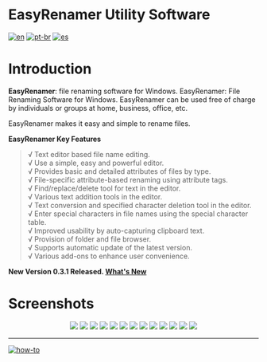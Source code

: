 # EasyRenamer Utility Software
[![en](https://img.shields.io/badge/lang-en-red.svg)](https://github.com/jonatasemidio/multilanguage-readme-pattern/blob/master/README.md)
[![pt-br](https://img.shields.io/badge/lang-pt--br-green.svg)](https://github.com/jonatasemidio/multilanguage-readme-pattern/blob/master/README.pt-br.md)
[![es](https://img.shields.io/badge/lang-es-yellow.svg)](https://github.com/jonatasemidio/multilanguage-readme-pattern/blob/master/README.es.md)

Introduction
============

**EasyRenamer**: file renaming software for Windows. EasyRenamer: File Renaming Software for Windows. EasyRenamer can be used free of charge by individuals or groups at home, business, office, etc.


EasyRenamer makes it easy and simple to rename files.

**EasyRenamer Key Features**

> √ Text editor based file name editing.   
> √ Use a simple, easy and powerful editor.   
> √ Provides basic and detailed attributes of files by type.   
> √ File-specific attribute-based renaming using attribute tags.   
> √ Find/replace/delete tool for text in the editor.   
> √ Various text addition tools in the editor.   
> √ Text conversion and specified character deletion tool in the editor.   
> √ Enter special characters in file names using the special character table.   
> √ Improved usability by auto-capturing clipboard text.   
> √ Provision of folder and file browser.   
> √ Supports automatic update of the latest version.   
> √ Various add-ons to enhance user convenience.   

**New Version 0.3.1 Released. [What's New](https://raw.githubusercontent.com/swengkr/EasyRenamer/main/update/packages/EasyRenamerSetup_0.3.1.11.zip "Download")**

Screenshots
===========
<p align="center">
  <img src="https://raw.githubusercontent.com/swengkr/EasyRenamer/main/images/readme/kr/1.png">
  <img src="https://raw.githubusercontent.com/swengkr/EasyRenamer/main/images/readme/kr/2.png">
  <img src="https://raw.githubusercontent.com/swengkr/EasyRenamer/main/images/readme/kr/3.png">
  <img src="https://raw.githubusercontent.com/swengkr/EasyRenamer/main/images/readme/kr/4.png">
  <img src="https://raw.githubusercontent.com/swengkr/EasyRenamer/main/images/readme/kr/5.png">
  <img src="https://raw.githubusercontent.com/swengkr/EasyRenamer/main/images/readme/kr/6.png">
  <img src="https://raw.githubusercontent.com/swengkr/EasyRenamer/main/images/readme/kr/7.png">
  <img src="https://raw.githubusercontent.com/swengkr/EasyRenamer/main/images/readme/kr/8.png">
  <img src="https://raw.githubusercontent.com/swengkr/EasyRenamer/main/images/readme/kr/9.png">
  <img src="https://raw.githubusercontent.com/swengkr/EasyRenamer/main/images/readme/kr/10.png">
  <img src="https://raw.githubusercontent.com/swengkr/EasyRenamer/main/images/readme/kr/11.png">
  <img src="https://raw.githubusercontent.com/swengkr/EasyRenamer/main/images/readme/kr/12.png">
  <img src="https://raw.githubusercontent.com/swengkr/EasyRenamer/main/images/readme/kr/13.png">
</p>

---
[![how-to](https://img.shields.io/badge/how--to-use-blue.svg)](https://github.com/jonatasemidio/multilanguage-readme-pattern/blob/master/STEPS.md)

